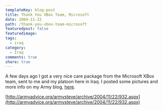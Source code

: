 ```yaml
---
templateKey: blog-post
title: Thank You XBox Team, Microsoft
date: 2004-11-22
path: /thank-you-xbox-team-microsoft
featuredpost: false
featuredimage:
tags:
  - iraq
category:
  - Iraq
comments: true
share: true
---
```


A few days ago I got a very nice care package from the Microsoft XBox team, sent to me and my platoon here in Iraq. I posted some pictures and more info on my Army blog, [here](http://armyadvice.org/armysteve/archive/2004/11/22/932.aspx).

[http://armyadvice.org/armysteve/archive/2004/11/22/932.aspx](http://armyadvice.org/armysteve/archive/2004/11/22/932.aspx)
